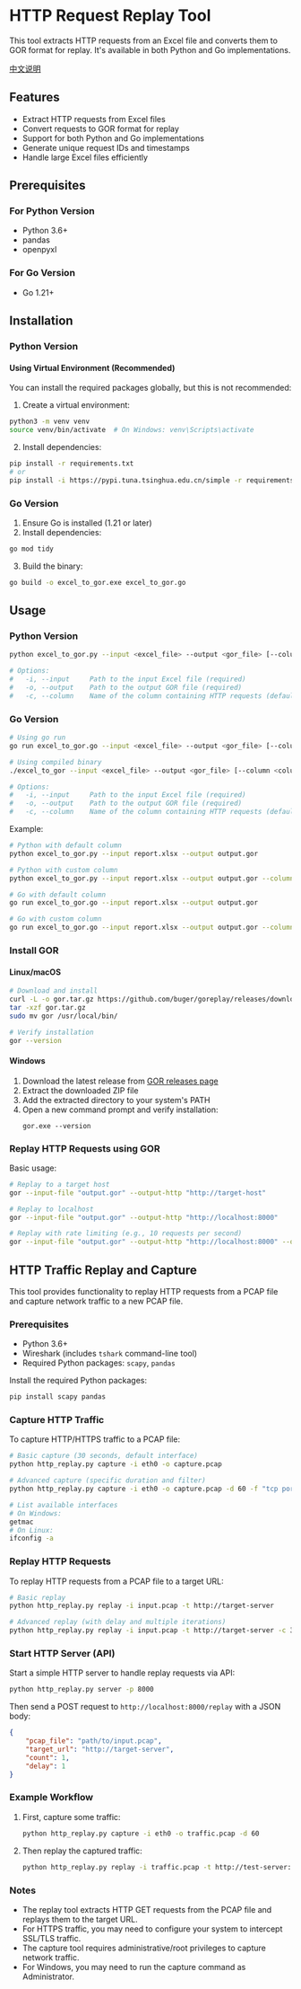
# HTTP Request Replay Tool

This tool extracts HTTP requests from an Excel file and converts them to GOR format for replay. It's available in both Python and Go implementations.

[中文说明](README_CN.md)

## Features

- Extract HTTP requests from Excel files
- Convert requests to GOR format for replay
- Support for both Python and Go implementations
- Generate unique request IDs and timestamps
- Handle large Excel files efficiently

## Prerequisites

### For Python Version
- Python 3.6+
- pandas
- openpyxl

### For Go Version
- Go 1.21+

## Installation

### Python Version

#### Using Virtual Environment (Recommended)

You can install the required packages globally, but this is not recommended:

1. Create a virtual environment:
```bash
python3 -m venv venv
source venv/bin/activate  # On Windows: venv\Scripts\activate
```

2. Install dependencies:
```bash
pip install -r requirements.txt
# or
pip install -i https://pypi.tuna.tsinghua.edu.cn/simple -r requirements.txt
```

### Go Version

1. Ensure Go is installed (1.21 or later)
2. Install dependencies:
```bash
go mod tidy
```
3. Build the binary:
```bash
go build -o excel_to_gor.exe excel_to_gor.go
```

## Usage

### Python Version
```bash
python excel_to_gor.py --input <excel_file> --output <gor_file> [--column <column_name>]

# Options:
#   -i, --input     Path to the input Excel file (required)
#   -o, --output    Path to the output GOR file (required)
#   -c, --column    Name of the column containing HTTP requests (default: 'http请求')
```

### Go Version
```bash
# Using go run
go run excel_to_gor.go --input <excel_file> --output <gor_file> [--column <column_name>]

# Using compiled binary
./excel_to_gor --input <excel_file> --output <gor_file> [--column <column_name>]

# Options:
#   -i, --input     Path to the input Excel file (required)
#   -o, --output    Path to the output GOR file (required)
#   -c, --column    Name of the column containing HTTP requests (default: 'http请求')
```

Example:
```bash
# Python with default column
python excel_to_gor.py --input report.xlsx --output output.gor

# Python with custom column
python excel_to_gor.py --input report.xlsx --output output.gor --column "custom_column"

# Go with default column
go run excel_to_gor.go --input report.xlsx --output output.gor

# Go with custom column
go run excel_to_gor.go --input report.xlsx --output output.gor --column "custom_column"
```

### Install GOR

#### Linux/macOS
```bash
# Download and install
curl -L -o gor.tar.gz https://github.com/buger/goreplay/releases/download/1.3.3/gor_1.3.3_x64.tar.gz
tar -xzf gor.tar.gz
sudo mv gor /usr/local/bin/

# Verify installation
gor --version
```

#### Windows
1. Download the latest release from [GOR releases page](https://github.com/buger/goreplay/releases)
2. Extract the downloaded ZIP file
3. Add the extracted directory to your system's PATH
4. Open a new command prompt and verify installation:
   ```
   gor.exe --version
   ```

### Replay HTTP Requests using GOR

Basic usage:
```bash
# Replay to a target host
gor --input-file "output.gor" --output-http "http://target-host"

# Replay to localhost
gor --input-file "output.gor" --output-http "http://localhost:8000"

# Replay with rate limiting (e.g., 10 requests per second)
gor --input-file "output.gor" --output-http "http://localhost:8000" --output-http-workers 10
```


## HTTP Traffic Replay and Capture

This tool provides functionality to replay HTTP requests from a PCAP file and capture network traffic to a new PCAP file.

### Prerequisites

- Python 3.6+
- Wireshark (includes `tshark` command-line tool)
- Required Python packages: `scapy`, `pandas`

Install the required Python packages:

```bash
pip install scapy pandas
```

### Capture HTTP Traffic

To capture HTTP/HTTPS traffic to a PCAP file:

```bash
# Basic capture (30 seconds, default interface)
python http_replay.py capture -i eth0 -o capture.pcap

# Advanced capture (specific duration and filter)
python http_replay.py capture -i eth0 -o capture.pcap -d 60 -f "tcp port 80 or tcp port 443"

# List available interfaces
# On Windows:
getmac
# On Linux:
ifconfig -a
```

### Replay HTTP Requests

To replay HTTP requests from a PCAP file to a target URL:

```bash
# Basic replay
python http_replay.py replay -i input.pcap -t http://target-server

# Advanced replay (with delay and multiple iterations)
python http_replay.py replay -i input.pcap -t http://target-server -c 3 -d 0.5
```

### Start HTTP Server (API)

Start a simple HTTP server to handle replay requests via API:

```bash
python http_replay.py server -p 8000
```

Then send a POST request to `http://localhost:8000/replay` with a JSON body:

```json
{
    "pcap_file": "path/to/input.pcap",
    "target_url": "http://target-server",
    "count": 1,
    "delay": 1
}
```

### Example Workflow

1. First, capture some traffic:
   ```bash
   python http_replay.py capture -i eth0 -o traffic.pcap -d 60
   ```

2. Then replay the captured traffic:
   ```bash
   python http_replay.py replay -i traffic.pcap -t http://test-server:8080
   ```

### Notes

- The replay tool extracts HTTP GET requests from the PCAP file and replays them to the target URL.
- For HTTPS traffic, you may need to configure your system to intercept SSL/TLS traffic.
- The capture tool requires administrative/root privileges to capture network traffic.
- For Windows, you may need to run the capture command as Administrator.

